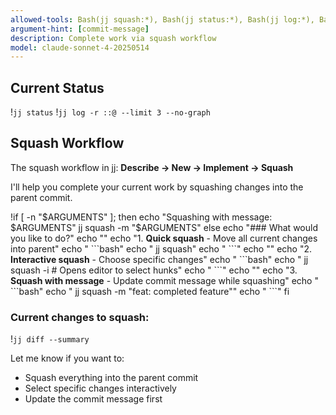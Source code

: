 ```yaml
---
allowed-tools: Bash(jj squash:*), Bash(jj status:*), Bash(jj log:*), Bash(jj diff:*), Bash(jj show:*)
argument-hint: [commit-message]
description: Complete work via squash workflow
model: claude-sonnet-4-20250514
---
```


## Current Status
!`jj status`
!`jj log -r ::@ --limit 3 --no-graph`

## Squash Workflow

The squash workflow in jj: **Describe → New → Implement → Squash**

I'll help you complete your current work by squashing changes into the parent commit.

!if [ -n "$ARGUMENTS" ]; then
  echo "Squashing with message: $ARGUMENTS"
  jj squash -m "$ARGUMENTS"
else
  echo "### What would you like to do?"
  echo ""
  echo "1. **Quick squash** - Move all current changes into parent"
  echo "   \`\`\`bash"
  echo "   jj squash"
  echo "   \`\`\`"
  echo ""
  echo "2. **Interactive squash** - Choose specific changes"
  echo "   \`\`\`bash"
  echo "   jj squash -i  # Opens editor to select hunks"
  echo "   \`\`\`"
  echo ""
  echo "3. **Squash with message** - Update commit message while squashing"
  echo "   \`\`\`bash"
  echo "   jj squash -m \"feat: completed feature\""
  echo "   \`\`\`"
fi

### Current changes to squash:
!`jj diff --summary`

Let me know if you want to:
- Squash everything into the parent commit
- Select specific changes interactively
- Update the commit message first